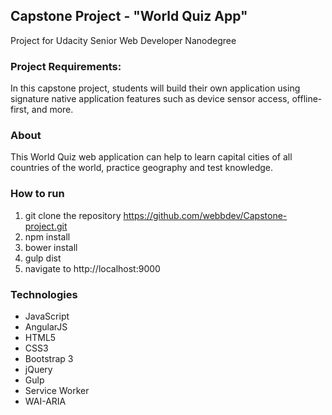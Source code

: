 ## Capstone Project - "World Quiz App"
Project for Udacity Senior Web Developer Nanodegree

### Project Requirements:
In this capstone project, students will build their own application using signature native application features such as device sensor access, 
offline-first, and more.

### About
This World Quiz web application can help to learn capital cities of all countries of the world, practice geography and test knowledge.

### How to run
1. git clone the repository https://github.com/webbdev/Capstone-project.git
2. npm install
3. bower install
4. gulp dist
5. navigate to http://localhost:9000

### Technologies
* JavaScript
* AngularJS
* HTML5
* CSS3
* Bootstrap 3
* jQuery
* Gulp
* Service Worker
* WAI-ARIA
